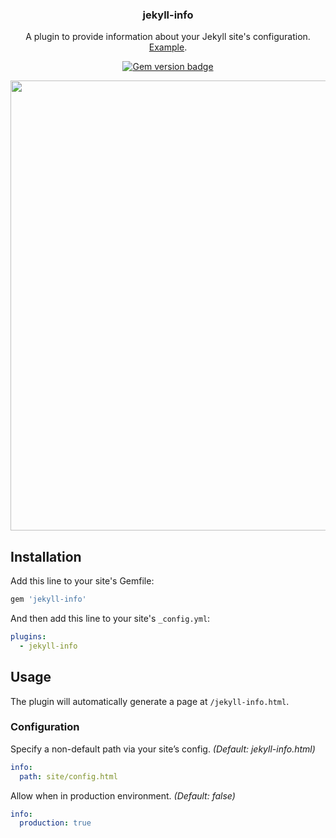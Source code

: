 <h3 align="center">jekyll-info</h3>

<p align="center">
  A plugin to provide information about your Jekyll site's configuration. <a href="https://stevenwestmoreland.com/jekyll-info.html">Example</a>.
</p>

<p align="center">
  <a href="https://badge.fury.io/rb/jekyll-info">
    <img src="https://badge.fury.io/rb/jekyll-info.svg" alt="Gem version badge">
  </a>
</p>

<p align="center">
  <a href="https://stevenwestmoreland.com/jekyll-info.html">
    <img src="https://stevenwestmoreland.com/img/jekyll-info-page-screenshot.png" width="720">
  </a>
</p>

## Installation

Add this line to your site's Gemfile:

```ruby
gem 'jekyll-info'
```

And then add this line to your site's `_config.yml`:

```yml
plugins:
  - jekyll-info
```

## Usage

The plugin will automatically generate a page at `/jekyll-info.html`.

### Configuration

Specify a non-default path via your site’s config. *(Default: jekyll-info.html)*

```yml
info:
  path: site/config.html
```

Allow when in production environment. *(Default: false)*

```yml
info:
  production: true
```

